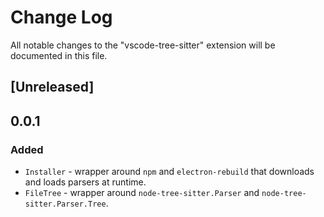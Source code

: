 # Change Log

All notable changes to the "vscode-tree-sitter" extension will be documented in this file.

## [Unreleased]

## 0.0.1

### Added

-   `Installer` - wrapper around `npm` and `electron-rebuild` that downloads and loads parsers at runtime.
-   `FileTree` - wrapper around `node-tree-sitter.Parser` and `node-tree-sitter.Parser.Tree`.
